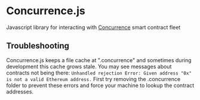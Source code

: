 # Concurrence.js
Javascript library for interacting with [Concurrence](http://concurrence.io) smart contract fleet




## Troubleshooting

Concurrence.js keeps a file cache at ".concurrence" and sometimes during development this cache grows stale. You may see messages about contracts not being there:
```Unhandled rejection Error: Given address "0x" is not a valid Ethereum address.```
First try removing the .concurrence folder to prevent these errors and force your machine to lookup the contract addresses.
